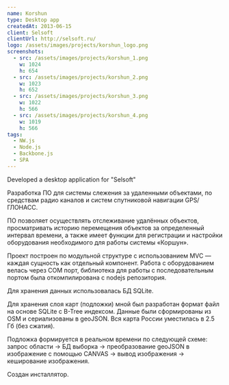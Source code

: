 ```yaml
---
name: Korshun
type: Desktop app
createdAt: 2013-06-15
client: Selsoft
clientUrl: http://selsoft.ru/
logo: /assets/images/projects/korshun_logo.png
screenshots: 
  - src: /assets/images/projects/korshun_1.png
    w: 1024
    h: 654
  - src: /assets/images/projects/korshun_2.png
    w: 1023
    h: 652
  - src: /assets/images/projects/korshun_3.png
    w: 1022
    h: 566
  - src: /assets/images/projects/korshun_4.png
    w: 1019
    h: 566
tags:
  - NW.js
  - Node.js
  - Backbone.js
  - SPA
---
```


Developed a desktop application for "Selsoft"

Разработка ПО для системы слежения за удаленными объектами, по средствам радио каналов и систем спутниковой навигации GPS/ГЛОНАСС.

ПО позволяет осуществлять отслеживание удалённых объектов, просматривать историю перемещения объектов за определенный интервал времени, а также имеет функции для регистрации и настройки оборудования необходимого для работы системы «Коршун».

Проект построен по модульной структуре с использованием MVC — каждая сущность как отдельный компонент. Работа с оборудованием велась через COM порт, библиотека для работы с последовательным портом была откомпилирована с nodejs репозитория.

Для хранения данных использовалась БД SQLite.

Для хранения слоя карт (подложки) мной был разработан формат файл на основе SQLite c B-Tree индексом. Данные были сформированы из OSM и сериализованы в geoJSON. Вся карта России уместилась в 2.5 Гб (без сжатия).

Подложка формируется в реальном времени по следующей схеме: запрос области → БД выборка → преобразование geoJSON в изображение с помощью CANVAS → вывод изображения → кеширование изображения.

Создан инсталлятор.

